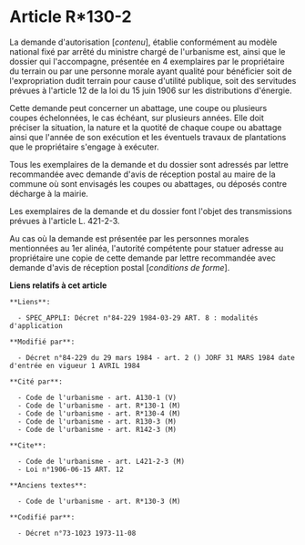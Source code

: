 # Article R*130-2

La demande d'autorisation [*contenu*], établie conformément au modèle national fixé par arrêté du ministre chargé de
l'urbanisme est, ainsi que le dossier qui l'accompagne, présentée en 4 exemplaires par le propriétaire du terrain ou par une
personne morale ayant qualité pour bénéficier soit de l'expropriation dudit terrain pour cause d'utilité publique, soit des
servitudes prévues à l'article 12 de la loi du 15 juin 1906 sur les distributions d'énergie.

Cette demande peut concerner un abattage, une coupe ou plusieurs coupes échelonnées, le cas échéant, sur plusieurs années.
Elle doit préciser la situation, la nature et la quotité de chaque coupe ou abattage ainsi que l'année de son exécution et
les éventuels travaux de plantations que le propriétaire s'engage à exécuter.

Tous les exemplaires de la demande et du dossier sont adressés par lettre recommandée avec demande d'avis de réception postal
au maire de la commune où sont envisagés les coupes ou abattages, ou déposés contre décharge à la mairie.

Les exemplaires de la demande et du dossier font l'objet des transmissions prévues à l'article L. 421-2-3.

Au cas où la demande est présentée par les personnes morales mentionnées au 1er alinéa, l'autorité compétente pour statuer
adresse au propriétaire une copie de cette demande par lettre recommandée avec demande d'avis de réception postal
[*conditions de forme*].

**Liens relatifs à cet article**

	**Liens**:

	  - SPEC_APPLI: Décret n°84-229 1984-03-29 ART. 8 : modalités d'application

	**Modifié par**:

	  - Décret n°84-229 du 29 mars 1984 - art. 2 () JORF 31 MARS 1984 date d'entrée en vigueur 1 AVRIL 1984

	**Cité par**:

	  - Code de l'urbanisme - art. A130-1 (V)
	  - Code de l'urbanisme - art. R*130-1 (M)
	  - Code de l'urbanisme - art. R*130-4 (M)
	  - Code de l'urbanisme - art. R130-3 (M)
	  - Code de l'urbanisme - art. R142-3 (M)

	**Cite**:

	  - Code de l'urbanisme - art. L421-2-3 (M)
	  - Loi n°1906-06-15 ART. 12

	**Anciens textes**:

	  - Code de l'urbanisme - art. R*130-3 (M)

	**Codifié par**:

	  - Décret n°73-1023 1973-11-08

